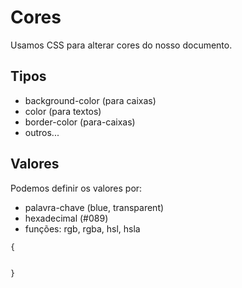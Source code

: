 # Cores

Usamos  CSS para alterar cores do nosso documento.

## Tipos

* background-color (para caixas)
* color (para textos)
* border-color (para-caixas)
* outros...

## Valores

Podemos definir os valores por:

* palavra-chave (blue, transparent)
* hexadecimal (#089)
* funções: rgb, rgba, hsl, hsla

``` css
{


}

```